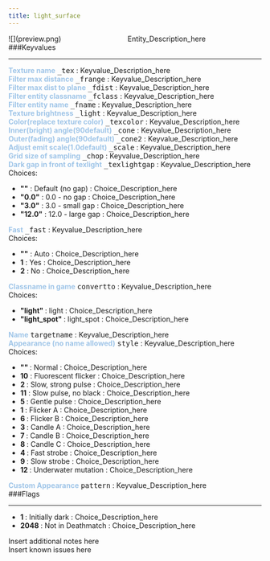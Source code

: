 ```yaml
---
title: light_surface
---
```


<div class="container previewimg">
<div class="columns">
<div class="imagepadding column col-auto" markdown="1">![](preview.png)</div>
<div class="column">Entity_Description_here</div>
</div>
</div>
###Keyvalues
<hr>
<div class="entityentry" markdown="1">
<span style="color:#9fc5e8;"><b>Texture name</b></span> <kbd  class="tooltip" data-tooltip="string">_tex</kbd> :
Keyvalue_Description_here
</div>
<div class="entityentry" markdown="1">
<span style="color:#9fc5e8;"><b>Filter max distance</b></span> <kbd  class="tooltip" data-tooltip="string">_frange</kbd> :
Keyvalue_Description_here
</div>
<div class="entityentry" markdown="1">
<span style="color:#9fc5e8;"><b>Filter max dist to plane</b></span> <kbd  class="tooltip" data-tooltip="string">_fdist</kbd> :
Keyvalue_Description_here
</div>
<div class="entityentry" markdown="1">
<span style="color:#9fc5e8;"><b>Filter entity classname</b></span> <kbd  class="tooltip" data-tooltip="string">_fclass</kbd> :
Keyvalue_Description_here
</div>
<div class="entityentry" markdown="1">
<span style="color:#9fc5e8;"><b>Filter entity name</b></span> <kbd  class="tooltip" data-tooltip="string">_fname</kbd> :
Keyvalue_Description_here
</div>
<div class="entityentry" markdown="1">
<span style="color:#9fc5e8;"><b>Texture brightness</b></span> <kbd  class="tooltip" data-tooltip="color255">_light</kbd> :
Keyvalue_Description_here
</div>
<div class="entityentry" markdown="1">
<span style="color:#9fc5e8;"><b>Color(replace texture color)</b></span> <kbd  class="tooltip" data-tooltip="color255">_texcolor</kbd> :
Keyvalue_Description_here
</div>
<div class="entityentry" markdown="1">
<span style="color:#9fc5e8;"><b>Inner(bright) angle(90default)</b></span> <kbd  class="tooltip" data-tooltip="string">_cone</kbd> :
Keyvalue_Description_here
</div>
<div class="entityentry" markdown="1">
<span style="color:#9fc5e8;"><b>Outer(fading) angle(90default)</b></span> <kbd  class="tooltip" data-tooltip="string">_cone2</kbd> :
Keyvalue_Description_here
</div>
<div class="entityentry" markdown="1">
<span style="color:#9fc5e8;"><b>Adjust emit scale(1.0default)</b></span> <kbd  class="tooltip" data-tooltip="string">_scale</kbd> :
Keyvalue_Description_here
</div>
<div class="entityentry" markdown="1">
<span style="color:#9fc5e8;"><b>Grid size of sampling</b></span> <kbd  class="tooltip" data-tooltip="string">_chop</kbd> :
Keyvalue_Description_here
</div>
<div class="entityentry" markdown="1">
<span style="color:#9fc5e8;"><b>Dark gap in front of texlight</b></span> <kbd  class="tooltip" data-tooltip="choices">_texlightgap</kbd> :
Keyvalue_Description_here
<div class="accordion">
<input type="checkbox" id="accordion-1" name="accordion-checkbox" hidden>
<label class="accordion-header" for="accordion-1">
<i class="icon icon-arrow-right mr-1"></i>
Choices:
</label>
<div class="accordion-body">
<ul>
<li><b>""</b></span> : Default (no gap) : Choice_Description_here</li>
<li><b>"0.0"</b></span> : 0.0 - no gap : Choice_Description_here</li>
<li><b>"3.0"</b></span> : 3.0 - small gap : Choice_Description_here</li>
<li><b>"12.0"</b></span> : 12.0 - large gap : Choice_Description_here</li>
</ul>
</div>
</div>
</div>
<div class="entityentry" markdown="1">
<span style="color:#9fc5e8;"><b>Fast</b></span> <kbd  class="tooltip" data-tooltip="choices">_fast</kbd> :
Keyvalue_Description_here
<div class="accordion">
<input type="checkbox" id="accordion-2" name="accordion-checkbox" hidden>
<label class="accordion-header" for="accordion-2">
<i class="icon icon-arrow-right mr-1"></i>
Choices:
</label>
<div class="accordion-body">
<ul>
<li><b>""</b></span> : Auto : Choice_Description_here</li>
<li><b>1</b></span> : Yes : Choice_Description_here</li>
<li><b>2</b></span> : No : Choice_Description_here</li>
</ul>
</div>
</div>
</div>
<div class="entityentry" markdown="1">
<span style="color:#9fc5e8;"><b>Classname in game</b></span> <kbd  class="tooltip" data-tooltip="choices">convertto</kbd> :
Keyvalue_Description_here
<div class="accordion">
<input type="checkbox" id="accordion-3" name="accordion-checkbox" hidden>
<label class="accordion-header" for="accordion-3">
<i class="icon icon-arrow-right mr-1"></i>
Choices:
</label>
<div class="accordion-body">
<ul>
<li><b>"light" </b></span> : light : Choice_Description_here</li>
<li><b>"light_spot" </b></span> : light_spot : Choice_Description_here</li>
</ul>
</div>
</div>
</div>
<div class="entityentry" markdown="1">
<span style="color:#9fc5e8;"><b>Name</b></span> <kbd  class="tooltip" data-tooltip="target_source">targetname</kbd> :
Keyvalue_Description_here
</div>
<div class="entityentry" markdown="1">
<span style="color:#9fc5e8;"><b>Appearance (no name allowed)</b></span> <kbd  class="tooltip" data-tooltip="choices">style</kbd> :
Keyvalue_Description_here
<div class="accordion">
<input type="checkbox" id="accordion-4" name="accordion-checkbox" hidden>
<label class="accordion-header" for="accordion-4">
<i class="icon icon-arrow-right mr-1"></i>
Choices:
</label>
<div class="accordion-body">
<ul>
<li><b>"" </b></span> : Normal : Choice_Description_here</li>
<li><b>10</b></span> : Fluorescent flicker : Choice_Description_here</li>
<li><b>2 </b></span> : Slow, strong pulse : Choice_Description_here</li>
<li><b>11</b></span> : Slow pulse, no black : Choice_Description_here</li>
<li><b>5 </b></span> : Gentle pulse : Choice_Description_here</li>
<li><b>1 </b></span> : Flicker A : Choice_Description_here</li>
<li><b>6 </b></span> : Flicker B : Choice_Description_here</li>
<li><b>3 </b></span> : Candle A : Choice_Description_here</li>
<li><b>7 </b></span> : Candle B : Choice_Description_here</li>
<li><b>8 </b></span> : Candle C : Choice_Description_here</li>
<li><b>4 </b></span> : Fast strobe : Choice_Description_here</li>
<li><b>9 </b></span> : Slow strobe : Choice_Description_here</li>
<li><b>12 </b></span> : Underwater mutation : Choice_Description_here</li>
</ul>
</div>
</div>
</div>
<div class="entityentry" markdown="1">
<span style="color:#9fc5e8;"><b>Custom Appearance</b></span> <kbd  class="tooltip" data-tooltip="string">pattern</kbd> :
Keyvalue_Description_here
</div>
###Flags
<hr>
<div class="entityflags">
<ul>
<li><b>1 </b></span> : Initially dark : Choice_Description_here</li>
<li><b>2048 </b></span> : Not in Deathmatch : Choice_Description_here</li>
</ul>
</div>
<div class="notices blue">Insert additional notes here</div>
<div class="notices red">Insert known issues here</div>
